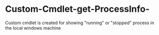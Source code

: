 # Custom-Cmdlet-get-ProcessInfo-
Custom cmdlet is created for showing "running" or "stopped" process in the local windows machine
